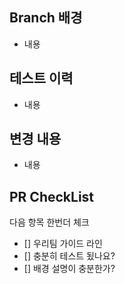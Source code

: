 ## Branch 배경
- 내용

## 테스트 이력
- 내용

## 변경 내용
- 내용


## PR CheckList
다음 항목 한번더 체크

- [] 우리팀 가이드 라인
- [] 충분히 테스트 됬나요?
- [] 배경 설명이 충분한가?
